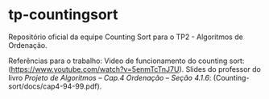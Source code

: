 # tp-countingsort
Repositório oficial da equipe Counting Sort para o TP2 - Algoritmos de Ordenação.

Referências para o trabalho:
Video de funcionamento do counting sort: (https://www.youtube.com/watch?v=5enmTcTnJ7U).
Slides do professor do livro _Projeto de Algoritmos – Cap.4 Ordenação – Seção 4.1.6_: (Counting-sort/docs/cap4-94-99.pdf).
